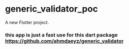 # generic_validator_poc

A new Flutter project.

### this app is just a fast use for this dart package https://github.com/ahmdaeyz/generic_validator 

 
